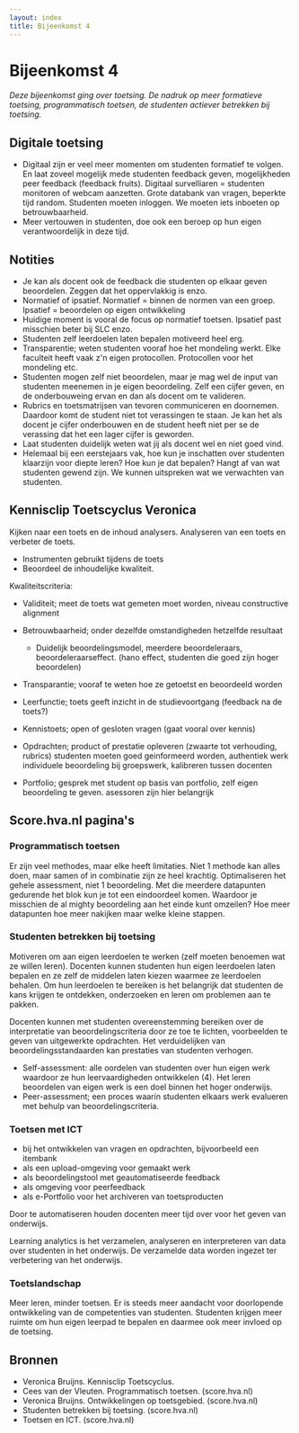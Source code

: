 ```yaml
---
layout: index
title: Bijeenkomst 4
---
```


# Bijeenkomst 4

*Deze bijeenkomst ging over toetsing. De nadruk op meer formatieve toetsing, programmatisch toetsen, de studenten actiever betrekken bij toetsing.*

## Digitale toetsing
* Digitaal zijn er veel meer momenten om studenten formatief te volgen. En laat zoveel mogelijk mede studenten feedback geven, mogelijkheden peer feedback (feedback fruits).
Digitaal survelliaren = studenten monitoren of webcam aanzetten. Grote databank van vragen, beperkte tijd random. Studenten moeten inloggen. We moeten iets inboeten op betrouwbaarheid.
* Meer vertouwen in studenten, doe ook een beroep op hun eigen verantwoordelijk in deze tijd.

## Notities

* Je kan als docent ook de feedback die studenten op elkaar geven beoordelen. Zeggen dat het oppervlakkig is enzo.
* Normatief of ipsatief.  Normatief = binnen de normen van een groep. Ipsatief = beoordelen op eigen ontwikkeling
* Huidige moment is vooral de focus op normatief toetsen. Ipsatief past misschien beter bij SLC enzo.
* Studenten zelf leerdoelen laten bepalen motiveerd heel erg.
* Transparentie; weten studenten vooraf hoe het mondeling werkt. Elke faculteit heeft vaak z'n eigen protocollen. Protocollen voor het mondeling etc.
* Studenten mogen zelf niet beoordelen, maar je mag wel de input van studenten meenemen in je eigen beoordeling. Zelf een cijfer geven, en de onderbouweing ervan en dan als docent om te valideren.
* Rubrics en toetsmatrijsen van tevoren communiceren en doornemen. Daardoor komt de student niet tot verassingen te staan. Je kan het als docent je cijfer onderbouwen en de student heeft niet per se de verassing dat het een lager cijfer is geworden.
* Laat studenten duidelijk weten wat jij als docent wel en niet goed vind.
* Helemaal bij een eerstejaars vak, hoe kun je inschatten over studenten klaarzijn voor diepte leren? Hoe kun je dat bepalen? Hangt af van wat studenten gewend zijn. We kunnen uitspreken wat we verwachten van studenten.

## Kennisclip Toetscyclus Veronica

Kijken naar een toets en de inhoud analysers. Analyseren van een toets en verbeter de toets.

- Instrumenten gebruikt tijdens de toets
- Beoordeel de inhoudelijke kwaliteit.

Kwaliteitscriteria:

- Validiteit; meet de toets wat gemeten moet worden, niveau constructive alignment
- Betrouwbaarheid; onder dezelfde omstandigheden hetzelfde resultaat
    - Duidelijk beoordelingsmodel, meerdere beoordeleraars, beoordeleraarseffect. (hano effect, studenten die goed zijn hoger beoordelen)
- Transparantie; vooraf te weten hoe ze getoetst en beoordeeld worden
- Leerfunctie; toets geeft inzicht in de studievoortgang (feedback na de toets?)

- Kennistoets; open of gesloten vragen (gaat vooral over kennis)
- Opdrachten; product of prestatie opleveren (zwaarte tot verhouding, rubrics) studenten moeten goed geinformeerd worden, authentiek werk individuele beoordeling bij groepswerk, kalibreren tussen docenten
- Portfolio; gesprek met student op basis van portfolio, zelf eigen beoordeling te geven. asessoren zijn hier belangrijk

## Score.hva.nl pagina's

### Programmatisch toetsen
Er zijn veel methodes, maar elke heeft limitaties. Niet 1 methode kan alles doen, maar samen of in combinatie zijn ze heel krachtig. Optimaliseren het gehele assessment, niet 1 beoordeling. Met die meerdere datapunten gedurende het blok kun je tot een eindoordeel komen. Waardoor je misschien de al mighty beoordeling aan het einde kunt omzeilen? Hoe meer datapunten hoe meer nakijken maar welke kleine stappen.

### Studenten betrekken bij toetsing 
Motiveren om aan eigen leerdoelen te werken (zelf moeten benoemen wat ze willen leren). Docenten kunnen studenten hun eigen leerdoelen laten bepalen en ze zelf de middelen laten kiezen waarmee ze leerdoelen behalen. Om hun leerdoelen te bereiken is het belangrijk dat studenten de kans krijgen te ontdekken, onderzoeken en leren om problemen aan te pakken.

Docenten kunnen met studenten overeenstemming bereiken over de interpretatie van beoordelingscriteria door ze toe te lichten, voorbeelden te geven van uitgewerkte opdrachten. Het verduidelijken van beoordelingsstandaarden kan prestaties van studenten verhogen.

* Self-assessment: alle oordelen van studenten over hun eigen werk waardoor ze hun leervaardigheden ontwikkelen (4). Het leren beoordelen van eigen werk is een doel binnen het hoger onderwijs.
* Peer-assessment; een proces waarin studenten elkaars werk evalueren met behulp van beoordelingscriteria.

### Toetsen met ICT
- bij het ontwikkelen van vragen en opdrachten, bijvoorbeeld een itembank
- als een upload-omgeving voor gemaakt werk
- als beoordelingstool met geautomatiseerde feedback
- als omgeving voor peerfeedback
- als e-Portfolio voor het archiveren van toetsproducten

Door te automatiseren houden docenten meer tijd over voor het geven van onderwijs.

Learning analytics is het verzamelen, analyseren en interpreteren van data over studenten in het onderwijs. De verzamelde data worden ingezet ter verbetering van het onderwijs.

### Toetslandschap
Meer leren, minder toetsen. Er is steeds meer aandacht voor doorlopende ontwikkeling van de competenties van studenten. Studenten krijgen meer ruimte om hun eigen leerpad te bepalen en daarmee ook meer invloed op de toetsing.

## Bronnen
* Veronica Bruijns. Kennisclip Toetscyclus.
* Cees van der Vleuten. Programmatisch toetsen. (score.hva.nl)
* Veronica Bruijns. Ontwikkelingen op toetsgebied. (score.hva.nl)
* Studenten betrekken bij toetsing. (score.hva.nl)
* Toetsen en ICT. (score.hva.nl)
